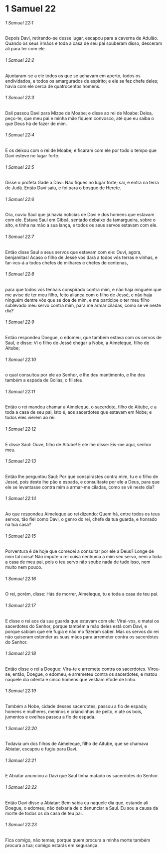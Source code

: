 # 1 Samuel 22

###### 1 Samuel 22:1

Depois Davi, retirando-se desse lugar, escapou para a caverna de Adulão. Quando os seus irmãos e toda a casa de seu pai souberam disso, desceram ali para ter com ele.

###### 1 Samuel 22:2

Ajuntaram-se a ele todos os que se achavam em aperto, todos os endividados, e todos os amargurados de espírito; e ele se fez chefe deles; havia com ele cerca de quatrocentos homens.

###### 1 Samuel 22:3

Dali passou Davi para Mizpe de Moabe; e disse ao rei de Moabe: Deixa, peço-te, que meu pai e minha mãe fiquem convosco, até que eu saiba o que Deus há de fazer de mim.

###### 1 Samuel 22:4

E os deixou com o rei de Moabe; e ficaram com ele por todo o tempo que Davi esteve no lugar forte.

###### 1 Samuel 22:5

Disse o profeta Gade a Davi: Não fiques no lugar forte; sai, e entra na terra de Judá. Então Davi saiu, e foi para o bosque de Herete.

###### 1 Samuel 22:6

Ora, ouviu Saul que já havia notícias de Davi e dos homens que estavam com ele. Estava Saul em Gibeá, sentado debaixo da tamargueira, sobre o alto, e tinha na mão a sua lança, e todos os seus servos estavam com ele.

###### 1 Samuel 22:7

Então disse Saul a seus servos que estavam com ele: Ouvi, agora, benjamitas! Acaso o filho de Jessé vos dará a todos vós terras e vinhas, e far-vos-á a todos chefes de milhares e chefes de centenas,

###### 1 Samuel 22:8

para que todos vós tenhais conspirado contra mim, e não haja ninguém que me avise de ter meu filho, feito aliança com o filho de Jessé, e não haja ninguém dentre vós que se doa de mim, e me participe o ter meu filho sublevado meu servo contra mim, para me armar ciladas, como se vê neste dia?

###### 1 Samuel 22:9

Então respondeu Doegue, o edomeu, que também estava com os servos de Saul, e disse: Vi o filho de Jessé chegar a Nobe, a Aimeleque, filho de Aitube;

###### 1 Samuel 22:10

o qual consultou por ele ao Senhor, e lhe deu mantimento, e lhe deu também a espada de Golias, o filisteu.

###### 1 Samuel 22:11

Então o rei mandou chamar a Aimeleque, o sacerdote, filho de Aitube, e a toda a casa de seu pai, isto é, aos sacerdotes que estavam em Nobe; e todos eles vierem ao rei.

###### 1 Samuel 22:12

E disse Saul: Ouve, filho de Aitube! E ele lhe disse: Eis-me aqui, senhor meu.

###### 1 Samuel 22:13

Então lhe perguntou Saul: Por que conspirastes contra mim, tu e o filho de Jessé, pois deste lhe pão e espada, e consultaste por ele a Deus, para que ele se levantasse contra mim a armar-me ciladas, como se vê neste dia?

###### 1 Samuel 22:14

Ao que respondeu Aimeleque ao rei dizendo: Quem há, entre todos os teus servos, tão fiel como Davi, o genro do rei, chefe da tua guarda, e honrado na tua casa?

###### 1 Samuel 22:15

Porventura é de hoje que comecei a consultar por ele a Deus? Longe de mim tal coisa! Não impute o rei coisa nenhuma a mim seu servo, nem a toda a casa de meu pai, pois o teu servo não soube nada de tudo isso, nem muito nem pouco.

###### 1 Samuel 22:16

O rei, porém, disse: Hás de morrer, Aimeleque, tu e toda a casa de teu pai.

###### 1 Samuel 22:17

E disse o rei aos da sua guarda que estavam com ele: Virai-vos, e matai os sacerdotes do Senhor, porque também a mão deles está com Davi, e porque sabiam que ele fugia e não mo fizeram saber. Mas os servos do rei não quiseram estender as suas mãos para arremeter contra os sacerdotes do Senhor.

###### 1 Samuel 22:18

Então disse o rei a Doegue: Vira-te e arremete contra os sacerdotes. Virou-se, então, Doegue, o edomeu, e arremeteu contra os sacerdotes, e matou naquele dia oitenta e cinco homens que vestiam éfode de linho.

###### 1 Samuel 22:19

Também a Nobe, cidade desses sacerdotes, passou a fio de espada; homens e mulheres, meninos e criancinhas de peito, e até os bois, jumentos e ovelhas passou a fio de espada.

###### 1 Samuel 22:20

Todavia um dos filhos de Aimeleque, filho de Aitube, que se chamava Abiatar, escapou e fugiu para Davi.

###### 1 Samuel 22:21

E Abiatar anunciou a Davi que Saul tinha matado os sacerdotes do Senhor.

###### 1 Samuel 22:22

Então Davi disse a Abiatar: Bem sabia eu naquele dia que, estando ali Doegue, o edomeu, não deixaria de o denunciar a Saul. Eu sou a causa da morte de todos os da casa de teu pai.

###### 1 Samuel 22:23

Fica comigo, não temas; porque quem procura a minha morte também procura a tua; comigo estarás em segurança.

